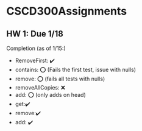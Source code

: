 # CSCD300Assignments

## HW 1: Due 1/18
Completion (as of 1/15:)

* RemoveFirst: ✔️
* contains: ⭕ (Fails the first test, issue with nulls)
* remove: ⭕ (fails all tests with nulls)
* removeAllCopies: ❌
* add: ⭕ (only adds on head)
* get:✔️
* remove:✔️
* add: ✔️
  
